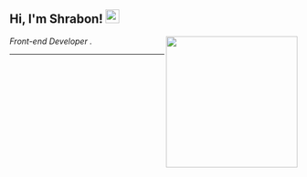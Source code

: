 
<h2>Hi, I'm Shrabon! <img src="https://github.githubassets.com/images/mona-whisper.gif" height="24" /></h2>
<img align='right' src="https://media.giphy.com/media/836HiJc7pgzy8iNXCn/giphy.gif" width="230" />
<p><em>Front-end Developer . </em></p>

-----
<a href="https://github.com/shrabontalukder">
</a>
